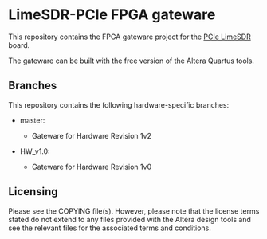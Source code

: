 # LimeSDR-PCIe FPGA gateware

This repository contains the FPGA gateware project for the [PCIe LimeSDR](https://github.com/myriadrf/LimeSDR-PCIe) board.

The gateware can be built with the free version of the Altera Quartus tools.

## Branches

This repository contains the following hardware-specific branches:

* master:
  * Gateware for Hardware Revision 1v2
  
* HW_v1.0:
  * Gateware for Hardware Revision 1v0

## Licensing

Please see the COPYING file(s). However, please note that the license terms stated do not extend to any files provided with the Altera design tools and see the relevant files for the associated terms and conditions.
